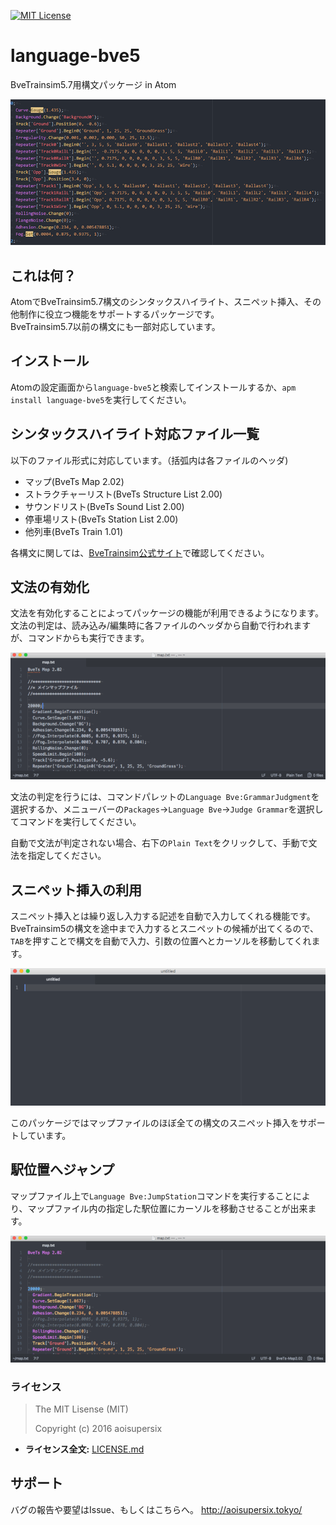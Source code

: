 [![MIT License](http://img.shields.io/badge/license-MIT-blue.svg?style=flat)](/License.md)

language-bve5
===
BveTrainsim5.7用構文パッケージ in Atom

![syntaxhighlighting](https://raw.githubusercontent.com/aoisupersix/Atom_Bve5Package/master/images/syntax.png)

## これは何？

AtomでBveTrainsim5.7構文のシンタックスハイライト、スニペット挿入、その他制作に役立つ機能をサポートするパッケージです。  
BveTrainsim5.7以前の構文にも一部対応しています。

## インストール

Atomの設定画面から```language-bve5```と検索してインストールするか、```apm install language-bve5```を実行してください。

## シンタックスハイライト対応ファイル一覧

以下のファイル形式に対応しています。（括弧内は各ファイルのヘッダ)

- マップ(BveTs Map 2.02)
- ストラクチャーリスト(BveTs Structure List 2.00)
- サウンドリスト(BveTs  Sound List 2.00)
- 停車場リスト(BveTs Station List 2.00)
- 他列車(BveTs Train 1.01)

各構文に関しては、[BveTrainsim公式サイト](http://bvets.net)で確認してください。

## 文法の有効化

文法を有効化することによってパッケージの機能が利用できるようになります。  
文法の判定は、読み込み/編集時に各ファイルのヘッダから自動で行われますが、コマンドからも実行できます。

![grammarJudgment](https://raw.githubusercontent.com/aoisupersix/Atom_Bve5Package/master/images/grammarJudgment.gif)

文法の判定を行うには、コマンドパレットの```Language Bve:GrammarJudgment```を選択するか、メニューバーの```Packages```→```Language Bve```→```Judge Grammar```を選択してコマンドを実行してください。

自動で文法が判定されない場合、右下の```Plain Text```をクリックして、手動で文法を指定してください。

## スニペット挿入の利用

スニペット挿入とは繰り返し入力する記述を自動で入力してくれる機能です。  
BveTrainsim5の構文を途中まで入力するとスニペットの候補が出てくるので、```TAB```を押すことで構文を自動で入力、引数の位置へとカーソルを移動してくれます。

![snippet](https://raw.githubusercontent.com/aoisupersix/Atom_Bve5Package/master/images/snippet.gif)

このパッケージではマップファイルのほぼ全ての構文のスニペット挿入をサポートしています。

## 駅位置へジャンプ

マップファイル上で```Language Bve:JumpStation```コマンドを実行することにより、マップファイル内の指定した駅位置にカーソルを移動させることが出来ます。

![jumpStation](https://raw.githubusercontent.com/aoisupersix/Atom_Bve5Package/master/images/jumpStation.gif)

### ライセンス

>The MIT Lisense (MIT)
>
>Copyright (c) 2016 aoisupersix

* **ライセンス全文:** [LICENSE.md](https://github.com/aoisupersix/Atom_Bve5Package/blob/master/LICENSE.md)

## サポート

バグの報告や要望はIssue、もしくはこちらへ。
<http://aoisupersix.tokyo/>
